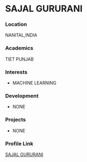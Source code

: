 # SAJAL GURURANI

### Location

NANITAL,INDIA

### Academics

TIET PUNJAB

### Interests

- MACHINE LEARNING
### Development

- NONE

### Projects

- NONE

### Profile Link

[SAJAL GURURANI](https://github.com/SajalGururani)
